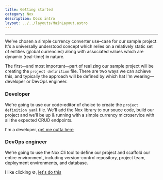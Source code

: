 ```yaml
---
title: Getting started
category: Nox
description: Docs intro
layout: ../../layouts/MainLayout.astro
---
```

***
We've chosen a simple currency converter use–case for our sample project. It's a universally understood concept which relies on a relatively static set of entities (global currencies) along with associated values which are dynamic (real-time) in nature.

The first—and most important—part of realizing our sample project will be creating the `project definition` file. There are two ways we can achieve this, and typically the approach will be defined by which hat I'm wearing—developer or DevOps engineer.

### Developer
We're going to use our code–editor of choice to create the `project definition yaml` file. We'll add the Nox library to our souce code, build our project and we'll be up & running with a simple currency microservice with all the expected CRUD endpoints.

I'm a developer, [get me outta here](./nox.lib-sample-project)

### DevOps engineer
We're going to use the Nox.Cli tool to define our project and scaffold our entire environment, including version–control repository, project team, deployment environments, and database.

I like clicking ⚙️, [let's do this](./nox.cli-installation)
